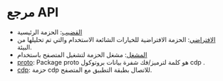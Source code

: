 # مرجع API

- [القضيب](https://pkg.go.dev/github.com/go-rod/rod): الحزمة الرئيسية
- [الافتراضي](https://pkg.go.dev/github.com/go-rod/rod/lib/defaults): الحزمة الافتراضية للخيارات الشائعة الاستخدام والتي تم تحليلها من البيئة.
- [المشغل](https://pkg.go.dev/github.com/go-rod/rod/lib/launcher): مشغل الحزمة لتشغيل المتصفح باستخدام
- [proto](https://pkg.go.dev/github.com/go-rod/rod/lib/proto): Package proto هو كلمة لترميز/فك شفرة بيانات بروتوكول cdp .
- [cdp](https://pkg.go.dev/github.com/go-rod/rod/lib/cdp): حزمة cdp للاتصال بطبقة التطبيق مع المتصفح.

